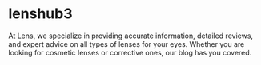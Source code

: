 # lenshub3
At Lens, we specialize in providing accurate information, detailed reviews, and expert advice on all types of lenses for your eyes. Whether you are looking for cosmetic lenses or corrective ones, our blog has you covered.
